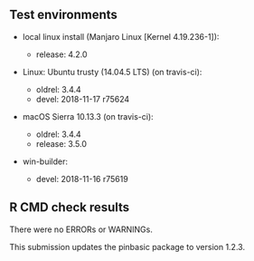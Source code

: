 ## Test environments

  * local linux install (Manjaro Linux [Kernel 4.19.236-1]): 
      - release: 4.2.0
      
  * Linux: Ubuntu trusty (14.04.5 LTS) (on travis-ci): 
      - oldrel: 3.4.4
      - devel: 2018-11-17 r75624
      
  * macOS Sierra 10.13.3 (on travis-ci): 
      - oldrel: 3.4.4 
      - release: 3.5.0
      
  * win-builder:
      - devel: 2018-11-16 r75619

## R CMD check results
There were no ERRORs or WARNINGs. 

This submission updates the pinbasic package to version 1.2.3.
